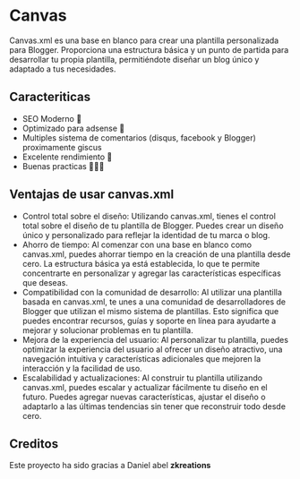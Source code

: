 # Canvas
Canvas.xml es una base en blanco para crear una plantilla personalizada para Blogger. Proporciona una estructura básica y un punto de partida para desarrollar tu propia plantilla, permitiéndote diseñar un blog único y adaptado a tus necesidades.


## Caracteriticas

- SEO Moderno 🏅
- Optimizado para adsense 💯
- Multiples sistema de comentarios (disqus, facebook y Blogger) proximamente giscus
- Excelente rendimiento 🚀
- Buenas practicas 👩🏻‍💻


## Ventajas de usar canvas.xml

- Control total sobre el diseño: Utilizando canvas.xml, tienes el control total sobre el diseño de tu plantilla de Blogger. Puedes crear un diseño único y personalizado para reflejar la identidad de tu marca o blog.
- Ahorro de tiempo: Al comenzar con una base en blanco como canvas.xml, puedes ahorrar tiempo en la creación de una plantilla desde cero. La estructura básica ya está establecida, lo que te permite concentrarte en personalizar y agregar las características específicas que deseas.
- Compatibilidad con la comunidad de desarrollo: Al utilizar una plantilla basada en canvas.xml, te unes a una comunidad de desarrolladores de Blogger que utilizan el mismo sistema de plantillas. Esto significa que puedes encontrar recursos, guías y soporte en línea para ayudarte a mejorar y solucionar problemas en tu plantilla.
- Mejora de la experiencia del usuario: Al personalizar tu plantilla, puedes optimizar la experiencia del usuario al ofrecer un diseño atractivo, una navegación intuitiva y características adicionales que mejoren la interacción y la facilidad de uso.
- Escalabilidad y actualizaciones: Al construir tu plantilla utilizando canvas.xml, puedes escalar y actualizar fácilmente tu diseño en el futuro. Puedes agregar nuevas características, ajustar el diseño o adaptarlo a las últimas tendencias sin tener que reconstruir todo desde cero.


## Creditos

Este proyecto ha sido gracias a Daniel abel **zkreations**
